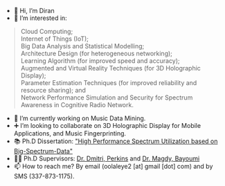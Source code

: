 - 👋 Hi, I’m Diran
- 👀 I’m interested in:
>Cloud Computing;\
>Internet of Things (IoT);\
>Big Data Analysis and Statistical Modelling;\
>Architecture Design (for heterogeneous networking);\
>Learning Algorithm (for improved speed and accuracy);\
>Augmented and Virtual Reality Techniques (for 3D Holographic Display);\
>Parameter Estimation Techniques (for improved reliability and resource sharing); and\
>Network Performance Simulation and Security for Spectrum Awareness in Cognitive Radio Network.
- 🎼 I’m currently working on Music Data Mining.
- ➕ I’m looking to collaborate on 3D Holographic Display for Mobile Applications, and Music Fingerprinting.
- 📚 Ph.D Dissertation: ["High Performance Spectrum Utilization based on Big-Spectrum-Data"](https://www.proquest.com/openview/a18c948d2a4e856ee50cade66b4f2e5e/1.pdf?pq-origsite=gscholar&cbl=18750&diss=y)
- 🧑‍🏫 Ph.D Supervisors: [Dr. Dmitri, Perkins](https://www.csee.umbc.edu/~dmitrip1/) and [Dr. Magdy, Bayoumi](https://people.cmix.louisiana.edu/mab/)
- 📫 How to reach me? By email (oolaleye2 [at] gmail [dot] com) and by SMS (337-873-1175).

<!---
diranolaleye/diranolaleye is a ✨ special ✨ repository because its `README.md` (this file) appears on your GitHub profile.
You can click the Preview link to take a look at your changes.
--->

